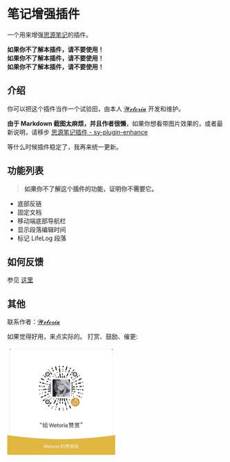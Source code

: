 
# 笔记增强插件

一个用来增强[思源笔记](https://b3log.org/siyuan/?utm_source=ld246.com)的插件。

**如果你不了解本插件，请不要使用！**  
**如果你不了解本插件，请不要使用！**  
**如果你不了解本插件，请不要使用！**  

## 介绍

你可以把这个插件当作一个试验田，由本人 [𝓦𝓮𝓽𝓸𝓻𝓲𝓪](https://simplest-frontend.feishu.cn/docx/R1UxdUYPtoWVi2xapQXclJd2nUh#H5N9dK061o6R4sxUWTiccgvYnAc) 开发和维护。

**由于 Markdown 截图太麻烦，并且作者很懒**，如果你想看带图片效果的，或者最新说明，请移步 [思源笔记插件 - sy-plugin-enhance](https://simplest-frontend.feishu.cn/docx/B3NndXHi7oLLXJxnxQmcczRsnse)  
 
等什么时候插件稳定了，我再来统一更新。


## 功能列表

> **如果你不了解这个插件的功能，证明你不需要它。**

- 底部反链
- 固定文档
- 移动端底部导航栏
- 显示段落编辑时间
- 标记 LifeLog 段落


## 如何反馈

参见 [这里](https://simplest-frontend.feishu.cn/docx/B3NndXHi7oLLXJxnxQmcczRsnse#Ah7nd5EAxowrfUxKj1ucTAuUn6b)

## 其他

联系作者：[𝓦𝓮𝓽𝓸𝓻𝓲𝓪](https://simplest-frontend.feishu.cn/docx/R1UxdUYPtoWVi2xapQXclJd2nUh#H5N9dK061o6R4sxUWTiccgvYnAc)

如果觉得好用，来点实际的。
打赏、鼓励、催更:
<div align="left">
  <img src="./asset/praise.png" width="250" />
</div>

